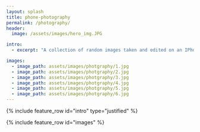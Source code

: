 ```yaml
---
layout: splash
title: phone-photography
permalink: /photography/
header:
  image: /assets/images/hero_img.JPG

intro:
  - excerpt: "A collection of random images taken and edited on an IPhone. These images reflect the different visuals that capture my attention and continue to change over the years."

images:
  - image_path: assets/images/photgraphy/1.jpg
  - image_path: assets/images/photgraphy/2.jpg
  - image_path: assets/images/photgraphy/3.jpg
  - image_path: assets/images/photgraphy/4.jpg
  - image_path: assets/images/photgraphy/5.jpg
  - image_path: assets/images/photgraphy/6.jpg
---
```


{% include feature_row id="intro" type="justified" %}

{% include feature_row id="images" %}
